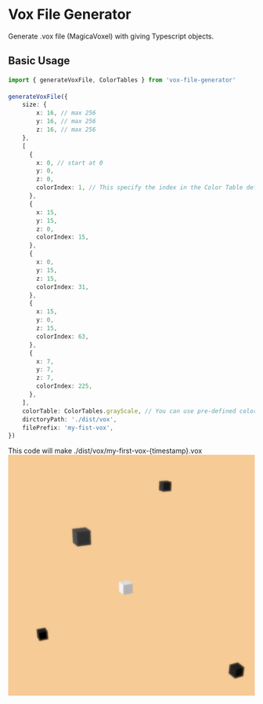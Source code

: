 # Vox File Generator
Generate .vox file (MagicaVoxel) with giving Typescript objects.

## Basic Usage
```typescript
import { generateVoxFile, ColorTables } from 'vox-file-generator'

generateVoxFile({
    size: {
        x: 16, // max 256
        y: 16, // max 256
        z: 16, // max 256
    },
    [
      {
        x: 0, // start at 0
        y: 0,
        z: 0,
        colorIndex: 1, // This specify the index in the Color Table defined below. must be 1-255
      },
      {
        x: 15,
        y: 15,
        z: 0,
        colorIndex: 15,
      },
      {
        x: 0,
        y: 15,
        z: 15,
        colorIndex: 31,
      },
      {
        x: 15,
        y: 0,
        z: 15,
        colorIndex: 63,
      },
      {
        x: 7,
        y: 7,
        z: 7,
        colorIndex: 225,
      },
    ],
    colorTable: ColorTables.grayScale, // You can use pre-defined color tables
    dirctoryPath: './dist/vox',
    filePrefix: 'my-fist-vox',
})
```
This code will make ./dist/vox/my-first-vox-{timestamp}.vox
![Basic Vox rendered](./examples/generate-basic-vox.jpeg)
